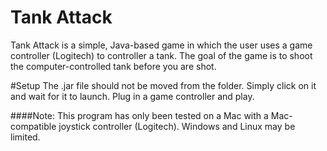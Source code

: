 # Tank Attack

Tank Attack is a simple, Java-based game in which the user uses a game controller (Logitech) to controller a tank. The goal of the game is to shoot the computer-controlled tank before you are shot.

#Setup
The .jar file should not be moved from the folder. Simply click on it and wait for it to launch. Plug in a game controller and play.

####Note: This program has only been tested on a Mac with a Mac-compatible joystick controller (Logitech). Windows and Linux may be limited.